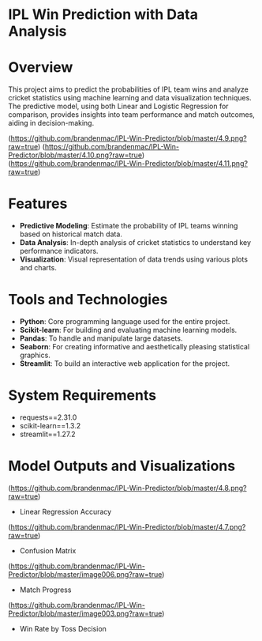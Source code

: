 # IPL Win Prediction with Data Analysis

# Overview
This project aims to predict the probabilities of IPL team wins and analyze cricket statistics using machine learning and data visualization techniques. The predictive model, using both Linear and Logistic Regression for comparison, provides insights into team performance and match outcomes, aiding in decision-making.

(https://github.com/brandenmac/IPL-Win-Predictor/blob/master/4.9.png?raw=true)
(https://github.com/brandenmac/IPL-Win-Predictor/blob/master/4.10.png?raw=true)
(https://github.com/brandenmac/IPL-Win-Predictor/blob/master/4.11.png?raw=true)

# Features
- **Predictive Modeling**: Estimate the probability of IPL teams winning based on historical match data.
- **Data Analysis**: In-depth analysis of cricket statistics to understand key performance indicators.
- **Visualization**: Visual representation of data trends using various plots and charts.


# Tools and Technologies
- **Python**: Core programming language used for the entire project.
- **Scikit-learn**: For building and evaluating machine learning models.
- **Pandas**: To handle and manipulate large datasets.
- **Seaborn**: For creating informative and aesthetically pleasing statistical graphics.
- **Streamlit**: To build an interactive web application for the project.

# System Requirements

- requests==2.31.0
- scikit-learn==1.3.2
- streamlit==1.27.2

# Model Outputs and Visualizations
(https://github.com/brandenmac/IPL-Win-Predictor/blob/master/4.8.png?raw=true)
- Linear Regression Accuracy

(https://github.com/brandenmac/IPL-Win-Predictor/blob/master/4.7.png?raw=true)
- Confusion Matrix 

(https://github.com/brandenmac/IPL-Win-Predictor/blob/master/image006.png?raw=true)
- Match Progress

(https://github.com/brandenmac/IPL-Win-Predictor/blob/master/image003.png?raw=true)
- Win Rate by Toss Decision





























